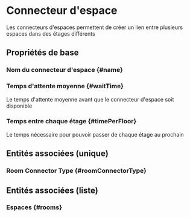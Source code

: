 # Connecteur d'espace

Les connecteurs d'espaces permettent de créer un lien entre plusieurs espaces dans des étages différents

## Propriétés de base

### Nom du connecteur d'espace {#name}
        

### Temps d'attente moyenne {#waitTime}
        
Le temps d'attente moyenne avant que le connecteur d'espace soit disponible
### Temps entre chaque étage {#timePerFloor}
        
Le temps nécessaire pour pouvoir passer de chaque étage au prochain

## Entités associées (unique)

###  Room Connector Type {#roomConnectorType}
        


## Entités associées (liste)

### Espaces {#rooms}
        




<!--- THIS FILE IS GENERATED PLEASE DO NOT EDIT IT DIRECTLY --->
